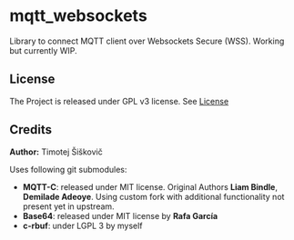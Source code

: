 # mqtt_websockets

Library to connect MQTT client over Websockets Secure (WSS). Working but currently WIP.

## License

The Project is released under GPL v3 license. See [License](LICENSE)

## Credits

**Author:** Timotej Šiškovič

Uses following git submodules:
- **MQTT-C**: released under MIT license. Original Authors **Liam Bindle**, **Demilade Adeoye**. Using custom fork with additional functionality not present yet in upstream.
- **Base64**: released under MIT license by **Rafa García**
- **c-rbuf**: under LGPL 3 by myself